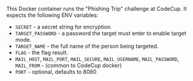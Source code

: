 This Docker container runs the "Phishing Trip" challenge at CodeCup. It expects the following ENV variables:

- `SECRET` - a secret string for encryption.
- `TARGET_PASSWORD` - a password the target must enter to enable target mode.
- `TARGET_NAME` - the full name of the person being targeted.
- `FLAG` - the flag result.
- `MAIL_HOST`, `MAIL_PORT`, `MAIL_SECURE`, `MAIL_USERNAME`, `MAIL_PASSWORD`, `MAIL_FROM` - (common to CodeCup docker)
- `PORT` - optional, defaults to 8080
